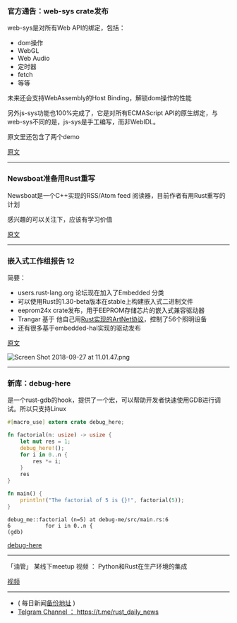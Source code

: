 ### 官方通告：web-sys crate发布

web-sys是对所有Web API的绑定，包括：

- dom操作
- WebGL
- Web Audio
- 定时器
- fetch
- 等等

未来还会支持WebAssembly的Host Binding，解锁dom操作的性能

另外js-sys功能也100%完成了，它是对所有ECMAScript API的原生绑定，与web-sys不同的是，js-sys是手工编写，而非WebIDL。

原文里还包含了两个demo

[原文](https://rustwasm.github.io/2018/09/26/announcing-web-sys.html)

---

### Newsboat准备用Rust重写

Newsboat是一个C++实现的RSS/Atom feed 阅读器，目前作者有用Rust重写的计划

感兴趣的可以关注下，应该有学习价值

[原文](https://github.com/newsboat/newsboat/issues/286)

---

### 嵌入式工作组报告 12

简要：

-   users.rust-lang.org  论坛现在加入了Embedded 分类
-  可以使用Rust的1.30-beta版本在stable上构建嵌入式二进制文件
-  eeprom24x crate发布，用于EEPROM存储芯片的嵌入式兼容驱动器
-  Trangar 基于 他自己用[Rust实现的ArtNet协议](https://github.com/Trangar/artnet_protocol)，控制了56个照明设备
-  还有很多基于embedded-hal实现的驱动发布

[原文](https://rust-embedded.github.io/blog/2018-09-25-newsletter-12/)

![Screen Shot 2018-09-27 at 11.01.47.png](https://cdn.steemitimages.com/DQmQrAcU2ZSkfRWsD7423WMcv1v8aPEBWcG7DGvC9ecjbcR/Screen%20Shot%202018-09-27%20at%2011.01.47.png)

---

### 新库：debug-here

是一个rust-gdb的hook，提供了一个宏，可以帮助开发者快速使用GDB进行调试。所以只支持Linux

```rust
#[macro_use] extern crate debug_here;

fn factorial(n: usize) -> usize {
    let mut res = 1;
    debug_here!();
    for i in 0..n {
        res *= i;
    }
    res
}

fn main() {
    println!("The factorial of 5 is {}!", factorial(5));
}

```

```
debug_me::factorial (n=5) at debug-me/src/main.rs:6
6           for i in 0..n {
(gdb)

```

[debug-here](https://github.com/ethanpailes/debug-here)

---

「油管」 某线下meetup 视频 ： Python和Rust在生产环境的集成

[视频](https://www.youtube.com/watch?v=IJBmqPzE6qY)


---

- ( 每日新闻[备份地址](https://github.com/RustStudy/rust_daily_news) )
- [Telgram Channel ： https://t.me/rust_daily_news ](https://t.me/rust_daily_news )
